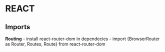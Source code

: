 # REACT

## Imports
  __Routing__
    - install react-router-dom in dependecies
    - import {BrowserRouter as Router, Routes, Route} from react-router-dom